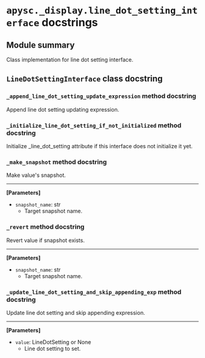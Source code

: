 # `apysc._display.line_dot_setting_interface` docstrings

## Module summary

Class implementation for line dot setting interface.

## `LineDotSettingInterface` class docstring

### `_append_line_dot_setting_update_expression` method docstring

Append line dot setting updating expression.

### `_initialize_line_dot_setting_if_not_initialized` method docstring

Initialize _line_dot_setting attribute if this interface does not initialize it yet.

### `_make_snapshot` method docstring

Make value's snapshot.<hr>

**[Parameters]**

- `snapshot_name`: str
  - Target snapshot name.

### `_revert` method docstring

Revert value if snapshot exists.<hr>

**[Parameters]**

- `snapshot_name`: str
  - Target snapshot name.

### `_update_line_dot_setting_and_skip_appending_exp` method docstring

Update line dot setting and skip appending expression.<hr>

**[Parameters]**

- `value`: LineDotSetting or None
  - Line dot setting to set.